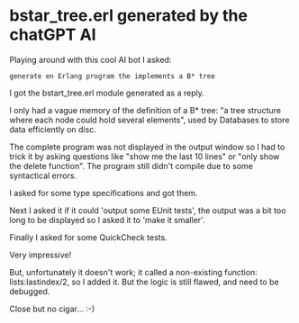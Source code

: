 # bstar_tree.erl generated by the chatGPT AI

Playing around with this cool AI bot I asked:

    generate en Erlang program the implements a B* tree
    
I got the bstart_tree.erl module generated as a reply.

I only had a vague memory of the definition of a B* tree:
"a tree structure where each node could hold several elements",
used by Databases to store data efficiently on disc.

The complete program was not displayed in the output window
so I had to trick it by asking questions like "show me the last 10 lines"
or "only show the delete function".
The program still didn't compile due to some syntactical errors.

I asked for some type specifications and got them.

Next I asked it if it could 'output some EUnit tests', the output was
a bit too long to be displayed so I asked it to 'make it smaller'.

Finally I asked for some QuickCheck tests.

Very impressive!

But, unfortunately it doesn't work; it called a non-existing function:
lists:lastindex/2, so I added it. But the logic is still flawed,
and need to be debugged.

Close but no cigar... :-)


